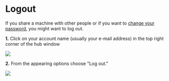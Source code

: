 # Logout

If you share a machine with other people or if you want to [change your password](reset-account-password.md#change-password), you might want to log out.

**1.** Click on your account name (usually your e-mail address) in the top right corner of the hub window

![](../../../.gitbook/assets/iVP\_launcher\_mail.jpg)

**2.** From the appearing options choose "Log out."

![](../../../.gitbook/assets/iVP\_launcher\_logout.jpg)
